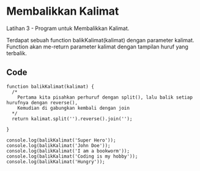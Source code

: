 # Membalikkan Kalimat
Latihan 3 - Program untuk Membalikkan Kalimat.

Terdapat sebuah function balikKalimat(kalimat) dengan parameter kalimat. Function akan me-return parameter kalimat dengan tampilan huruf yang terbalik.

## Code
```
function balikKalimat(kalimat) {
  /*
    Pertama kita pisahkan perhuruf dengan split(), lalu balik setiap hurufnya dengan reverse(), 
    Kemudian di gabungkan kembali dengan join
  */
  return kalimat.split('').reverse().join('');

}

console.log(balikKalimat('Super Hero'));
console.log(balikKalimat('John Doe'));
console.log(balikKalimat('I am a bookworm'));
console.log(balikKalimat('Coding is my hobby'));
console.log(balikKalimat('Hungry'));

```

